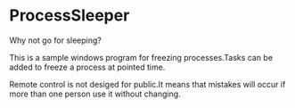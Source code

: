 ProcessSleeper
==============

Why not go for sleeping?

This is a sample windows program for freezing processes.Tasks can be added to freeze a process at pointed time.

Remote control is not desiged for public.It means that mistakes will occur if more than one person use it without changing.
